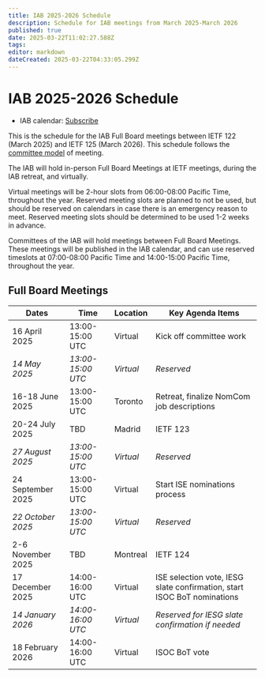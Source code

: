 ```yaml
---
title: IAB 2025-2026 Schedule
description: Schedule for IAB meetings from March 2025-March 2026
published: true
date: 2025-03-22T11:02:27.588Z
tags: 
editor: markdown
dateCreated: 2025-03-22T04:33:05.299Z
---
```


# IAB 2025-2026 Schedule

* IAB calendar: [Subscribe](https://calendar.google.com/calendar/ical/ietf.org_k88jdeojmvn249q37ain3ojepc%40group.calendar.google.com/public/basic.ics)

This is the schedule for the IAB Full Board meetings between IETF 122 (March 2025) and IETF 125 (March 2026). This schedule follows the [committee model](/group/iab/committee-model) of meeting.

The IAB will hold in-person Full Board Meetings at IETF meetings, during the IAB retreat, and virtually.

Virtual meetings will be 2-hour slots from 06:00-08:00 Pacific Time, throughout the year. Reserved meeting slots are planned to not be used, but should be reserved on calendars in case there is an emergency reason to meet. Reserved meeting slots should be determined to be used 1-2 weeks in advance.

Committees of the IAB will hold meetings between Full Board Meetings. These meetings will be published in the IAB calendar, and can use reserved timeslots at 07:00-08:00 Pacific Time and 14:00-15:00 Pacific Time, throughout the year.

## Full Board Meetings

| Dates             | Time              | Location      | Key Agenda Items        |
| ----------------- | ----------------- | ------------- | ----------------------- |
| 16 April 2025     | 13:00-15:00 UTC   | Virtual       | Kick off committee work |
| *14 May 2025*     | *13:00-15:00 UTC* | *Virtual*     | *Reserved*              |
| 16-18 June 2025   | 13:00-15:00 UTC   | Toronto       | Retreat, finalize NomCom job descriptions |
| 20-24 July 2025   | TBD               | Madrid        | IETF 123                |
| *27 August 2025*  | *13:00-15:00 UTC* | *Virtual*     | *Reserved*              |
| 24 September 2025 | 13:00-15:00 UTC   | Virtual       | Start ISE nominations process  |
| *22 October 2025* | *13:00-15:00 UTC* | *Virtual*     | *Reserved*              |
| 2-6 November 2025 | TBD               | Montreal      | IETF 124                |
| 17 December 2025  | 14:00-16:00 UTC   | Virtual       | ISE selection vote, IESG slate confirmation, start ISOC BoT nominations |
| *14 January 2026* | *14:00-16:00 UTC* | *Virtual*     | *Reserved for IESG slate confirmation if needed*  |
| 18 February 2026  | 14:00-16:00 UTC   | Virtual       | ISOC BoT vote |
